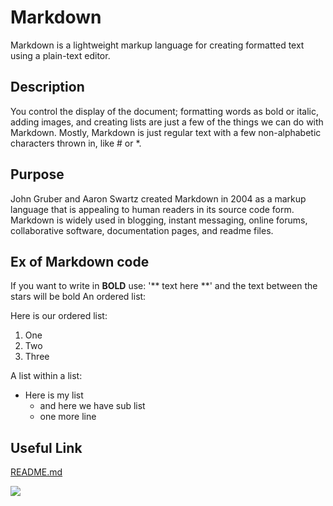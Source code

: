 # Markdown
Markdown is a lightweight markup language for creating formatted text using a plain-text editor. 

## Description
You control the display of the document; formatting words as bold or italic, adding images, and creating lists are just a few of the things we can do with Markdown. Mostly, Markdown is just regular text with a few non-alphabetic characters thrown in, like # or *.

## Purpose
John Gruber and Aaron Swartz created Markdown in 2004 as a markup language that is appealing to human readers in its source code form.
Markdown is widely used in blogging, instant messaging, online forums, collaborative software, documentation pages, and readme files. 

## Ex of Markdown code
If you want to write in **BOLD** use:
'** text here **' and the text between the stars will be bold
An ordered list:

Here is our ordered list:

1. One
2. Two
3. Three

A list within a list:

* Here is my list
  * and here we have sub list
  * one more line


## Useful Link

[README.md](https://github.com/Doomsmash/exercise-markdown/blob/Main/README.md)

![](https://i1.wp.com/boingboing.net/wp-content/uploads/2019/01/giphy-3.gif?fit=1&resize=620%2C4000&ssl=1)

